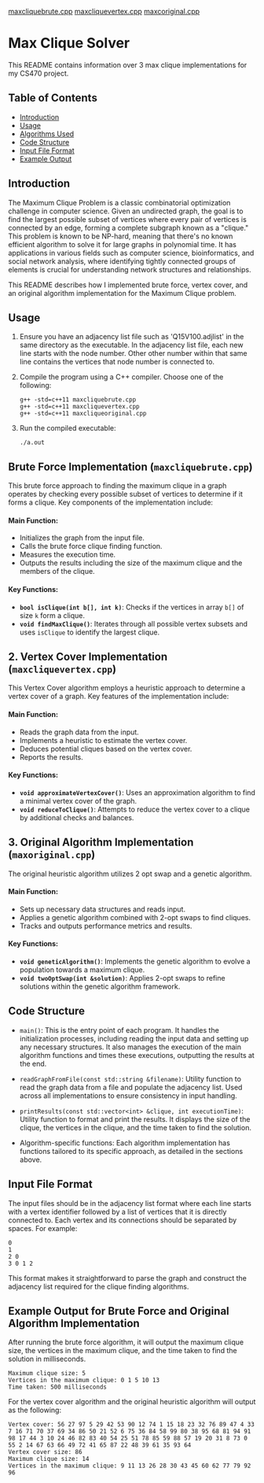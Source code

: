 [maxcliquebrute.cpp](maxcliquebrute.cpp)
[maxcliquevertex.cpp](maxcliquevertex.cpp)
[maxcoriginal.cpp](maxoriginal.cpp)

# Max Clique Solver

This README contains information over 3 max clique implementations for my CS470 project. 

## Table of Contents

- [Introduction](#introduction)
- [Usage](#usage)
- [Algorithms Used](#algorithms-used)
- [Code Structure](#code-structure)
- [Input File Format](#input-file-format)
- [Example Output](#example-output)

## Introduction

The Maximum Clique Problem is a classic combinatorial optimization challenge in computer science. Given an undirected graph, the goal is to find the largest possible subset of vertices where every pair of vertices is connected by an edge, forming a complete subgraph known as a "clique." This problem is known to be NP-hard, meaning that there's no known efficient algorithm to solve it for large graphs in polynomial time. It has applications in various fields such as computer science, bioinformatics, and social network analysis, where identifying tightly connected groups of elements is crucial for understanding network structures and relationships.

This README describes how I implemented brute force, vertex cover, and an original algorithm implementation for the Maximum Clique problem. 

## Usage

1. Ensure you have an adjacency list file such as 'Q15V100.adjlist' in the same directory as the executable. In the adjacency list file, each new line starts with the node number. Other other number within that same line contains the vertices that node number is connected to.
   
2. Compile the program using a C++ compiler. Choose one of the following:

   ```
   g++ -std=c++11 maxcliquebrute.cpp
   g++ -std=c++11 maxcliquevertex.cpp
   g++ -std=c++11 maxcliqueoriginal.cpp
   ```

3. Run the compiled executable:

   ```
   ./a.out
   ```

## Brute Force Implementation (`maxcliquebrute.cpp`)

This brute force approach to finding the maximum clique in a graph operates by checking every possible subset of vertices to determine if it forms a clique. Key components of the implementation include:

#### Main Function:
- Initializes the graph from the input file.
- Calls the brute force clique finding function.
- Measures the execution time.
- Outputs the results including the size of the maximum clique and the members of the clique.

#### Key Functions:
- **`bool isClique(int b[], int k)`**: Checks if the vertices in array `b[]` of size `k` form a clique.
- **`void findMaxClique()`**: Iterates through all possible vertex subsets and uses `isClique` to identify the largest clique.

## 2. Vertex Cover Implementation (`maxcliquevertex.cpp`)

This Vertex Cover algorithm employs a heuristic approach to determine a vertex cover of a graph. Key features of the implementation include:

#### Main Function:
- Reads the graph data from the input.
- Implements a heuristic to estimate the vertex cover.
- Deduces potential cliques based on the vertex cover.
- Reports the results.

#### Key Functions:
- **`void approximateVertexCover()`**: Uses an approximation algorithm to find a minimal vertex cover of the graph.
- **`void reduceToClique()`**: Attempts to reduce the vertex cover to a clique by additional checks and balances.

## 3. Original Algorithm Implementation (`maxoriginal.cpp`)

The original heuristic algorithm utilizes 2 opt swap and a genetic algorithm. 

#### Main Function:
- Sets up necessary data structures and reads input.
- Applies a genetic algorithm combined with 2-opt swaps to find cliques.
- Tracks and outputs performance metrics and results.

#### Key Functions:
- **`void geneticAlgorithm()`**: Implements the genetic algorithm to evolve a population towards a maximum clique.
- **`void twoOptSwap(int &solution)`**: Applies 2-opt swaps to refine solutions within the genetic algorithm framework.

## Code Structure

- `main()`: This is the entry point of each program. It handles the initialization processes, including reading the input data and setting up any necessary structures. It also manages the execution of the main algorithm functions and times these executions, outputting the results at the end.

- `readGraphFromFile(const std::string &filename)`: Utility function to read the graph data from a file and populate the adjacency list. Used across all implementations to ensure consistency in input handling.

- `printResults(const std::vector<int> &clique, int executionTime)`: Utility function to format and print the results. It displays the size of the clique, the vertices in the clique, and the time taken to find the solution.

- Algorithm-specific functions: Each algorithm implementation has functions tailored to its specific approach, as detailed in the sections above.


## Input File Format

The input files should be in the adjacency list format where each line starts with a vertex identifier followed by a list of vertices that it is directly connected to. Each vertex and its connections should be separated by spaces. For example:

```
0
1
2 0
3 0 1 2
```

This format makes it straightforward to parse the graph and construct the adjacency list required for the clique finding algorithms.

## Example Output for Brute Force and Original Algorithm Implementation

After running the brute force algorithm, it will output the maximum clique size, the vertices in the maximum clique, and the time taken to find the solution in milliseconds.

```
Maximum clique size: 5
Vertices in the maximum clique: 0 1 5 10 13 
Time taken: 500 milliseconds
```

For the vertex cover algorithm and the original heuristic algorithm will output as the following: 

```
Vertex cover: 56 27 97 5 29 42 53 90 12 74 1 15 18 23 32 76 89 47 4 33 7 16 71 70 37 69 34 86 50 21 52 6 75 36 84 58 99 80 38 95 68 81 94 91 98 17 44 3 10 24 46 82 83 40 54 25 51 78 85 59 88 57 19 20 31 8 73 0 55 2 14 67 63 66 49 72 41 65 87 22 48 39 61 35 93 64 
Vertex cover size: 86
Maximum clique size: 14
Vertices in the maximum clique: 9 11 13 26 28 30 43 45 60 62 77 79 92 96 
```